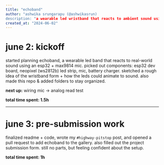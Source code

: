 ```yaml
---
title: "echoband"
author: "ashwika srungarapu (@ashwikasrun)
description: "a wearable led wristband that reacts to ambient sound using fft audio analysis."
created_at: "2024-06-02"
---
```


# june 2: kickoff

started planning echoband, a wearable led band that reacts to real-world sound using an esp32 + max9814 mic. picked out components: esp32 dev board, neopixel (ws2812b) led strip, mic, battery charger. sketched a rough idea of the wristband form + how the leds could animate to sound. also made this repo & added folders to stay organized.

**next up:** wiring mic → analog read test

**total time spent: 1.5h**

---
# june 3: pre-submission work

finalized readme + code, wrote my `#highway-pitstop` post, and opened a pull request to add echoband to the gallery. also filled out the project submission form. still no parts, but feeling confident about the setup.

**total time spent: 1h**


